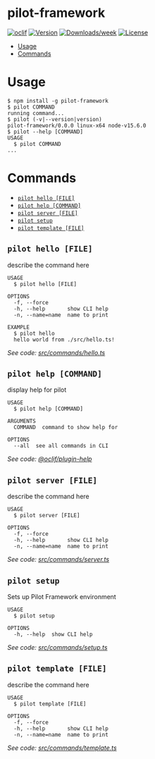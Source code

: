 pilot-framework
===============



[![oclif](https://img.shields.io/badge/cli-oclif-brightgreen.svg)](https://oclif.io)
[![Version](https://img.shields.io/npm/v/pilot-framework.svg)](https://npmjs.org/package/pilot-framework)
[![Downloads/week](https://img.shields.io/npm/dw/pilot-framework.svg)](https://npmjs.org/package/pilot-framework)
[![License](https://img.shields.io/npm/l/pilot-framework.svg)](https://github.com/pilot-framework/pilot-cli/blob/master/package.json)

<!-- toc -->
* [Usage](#usage)
* [Commands](#commands)
<!-- tocstop -->
# Usage
<!-- usage -->
```sh-session
$ npm install -g pilot-framework
$ pilot COMMAND
running command...
$ pilot (-v|--version|version)
pilot-framework/0.0.0 linux-x64 node-v15.6.0
$ pilot --help [COMMAND]
USAGE
  $ pilot COMMAND
...
```
<!-- usagestop -->
# Commands
<!-- commands -->
* [`pilot hello [FILE]`](#pilot-hello-file)
* [`pilot help [COMMAND]`](#pilot-help-command)
* [`pilot server [FILE]`](#pilot-server-file)
* [`pilot setup`](#pilot-setup)
* [`pilot template [FILE]`](#pilot-template-file)

## `pilot hello [FILE]`

describe the command here

```
USAGE
  $ pilot hello [FILE]

OPTIONS
  -f, --force
  -h, --help       show CLI help
  -n, --name=name  name to print

EXAMPLE
  $ pilot hello
  hello world from ./src/hello.ts!
```

_See code: [src/commands/hello.ts](https://github.com/pilot-framework/pilot-cli/blob/v0.0.0/src/commands/hello.ts)_

## `pilot help [COMMAND]`

display help for pilot

```
USAGE
  $ pilot help [COMMAND]

ARGUMENTS
  COMMAND  command to show help for

OPTIONS
  --all  see all commands in CLI
```

_See code: [@oclif/plugin-help](https://github.com/oclif/plugin-help/blob/v3.2.2/src/commands/help.ts)_

## `pilot server [FILE]`

describe the command here

```
USAGE
  $ pilot server [FILE]

OPTIONS
  -f, --force
  -h, --help       show CLI help
  -n, --name=name  name to print
```

_See code: [src/commands/server.ts](https://github.com/pilot-framework/pilot-cli/blob/v0.0.0/src/commands/server.ts)_

## `pilot setup`

Sets up Pilot Framework environment

```
USAGE
  $ pilot setup

OPTIONS
  -h, --help  show CLI help
```

_See code: [src/commands/setup.ts](https://github.com/pilot-framework/pilot-cli/blob/v0.0.0/src/commands/setup.ts)_

## `pilot template [FILE]`

describe the command here

```
USAGE
  $ pilot template [FILE]

OPTIONS
  -f, --force
  -h, --help       show CLI help
  -n, --name=name  name to print
```

_See code: [src/commands/template.ts](https://github.com/pilot-framework/pilot-cli/blob/v0.0.0/src/commands/template.ts)_
<!-- commandsstop -->

